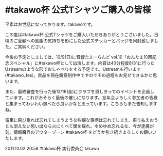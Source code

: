 # #takawo杯 公式Tシャツご購入の皆様
平素はお世話になっております。takawoです。この度は#takawo杯 公式Tシャツをご購入いただきありがとうございました。日頃のご愛顧への感謝の気持ちを形にした公式ステッカーとバッジを同封致しました。ご笑納ください。今後の予定としましては、10/9(日)に音響たまーらんど vol.10「おんたま10回記念スペシャル」に#takawo杯として出演します。内容は40分程度8/31に行ったUstreamのような形でおしゃべりをする予定です。Ustreamも行います(#takawo_fes)。賞品を現在鋭意制作中ですのでその過程もお見せできるかと思います。また、最終審査を行った後12/16(金)にクラブを貸しきってのイベントを企画しています。これがおそらく最後の催しになります。忘年会よろしく参加者の皆様と集まってわいわい遊べたら良いかなと思っています。こちらもまた告知しますね。電車に飛び乗れば忘れてしまうような些細な事柄は忘れてしまえ、振り払えおうとも消えない思い出なら火にくべて暖を採れ。ゆめゆめ忘れるな、今が逢魔が刻。情報魔界のアウターゾーン #takawo杯 をどうか引き続きよろしくお願いいたします。2011.10.02  20:58#takawo杯 実行委員会  takawo